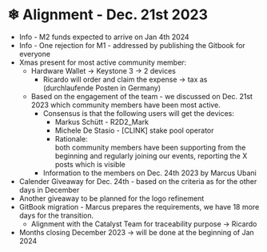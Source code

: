 # ❄ Alignment - Dec. 21st 2023

* Info - M2 funds expected to arrive on Jan 4th 2024
* Info - One rejection for M1 - addressed by publishing the Gitbook for everyone
* Xmas present for most active community member:
  * Hardware Wallet -> Keystone 3 -> 2 devices&#x20;
    * Ricardo will order and claim the expense -> tax as (durchlaufende Posten in Germany)
  * Based on the engagement of the team - we discussed on Dec. 21st 2023 which community members have been most active.
    * Consensus is that the following users will get the devices:
      * Markus Schütt - R2D2\_Mark
      * Michele De Stasio - \[CLINK] stake pool operator
      * Rationale:\
        both community members have been supporting from the beginning and regularly joining our events, reporting the X posts which is visible
    * Information to the members on Dec. 24th 2023 by Marcus Ubani
* Calender Giveaway for Dec. 24th - based on the criteria as for the other days in December
* Another giveaway to be planned for the logo refinement
* GitBook migration - Marcus prepares the requirements, we have 18 more days for the transition.
  * Alignment with the Catalyst Team for traceability purpose -> Ricardo
* Months closing December 2023 -> will be done at the beginning of Jan 2024
